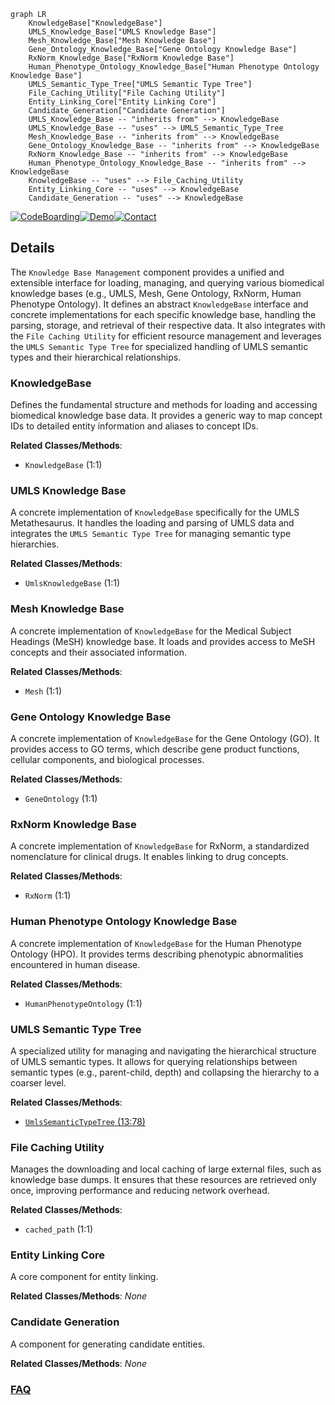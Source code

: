 ```mermaid
graph LR
    KnowledgeBase["KnowledgeBase"]
    UMLS_Knowledge_Base["UMLS Knowledge Base"]
    Mesh_Knowledge_Base["Mesh Knowledge Base"]
    Gene_Ontology_Knowledge_Base["Gene Ontology Knowledge Base"]
    RxNorm_Knowledge_Base["RxNorm Knowledge Base"]
    Human_Phenotype_Ontology_Knowledge_Base["Human Phenotype Ontology Knowledge Base"]
    UMLS_Semantic_Type_Tree["UMLS Semantic Type Tree"]
    File_Caching_Utility["File Caching Utility"]
    Entity_Linking_Core["Entity Linking Core"]
    Candidate_Generation["Candidate Generation"]
    UMLS_Knowledge_Base -- "inherits from" --> KnowledgeBase
    UMLS_Knowledge_Base -- "uses" --> UMLS_Semantic_Type_Tree
    Mesh_Knowledge_Base -- "inherits from" --> KnowledgeBase
    Gene_Ontology_Knowledge_Base -- "inherits from" --> KnowledgeBase
    RxNorm_Knowledge_Base -- "inherits from" --> KnowledgeBase
    Human_Phenotype_Ontology_Knowledge_Base -- "inherits from" --> KnowledgeBase
    KnowledgeBase -- "uses" --> File_Caching_Utility
    Entity_Linking_Core -- "uses" --> KnowledgeBase
    Candidate_Generation -- "uses" --> KnowledgeBase
```

[![CodeBoarding](https://img.shields.io/badge/Generated%20by-CodeBoarding-9cf?style=flat-square)](https://github.com/CodeBoarding/CodeBoarding)[![Demo](https://img.shields.io/badge/Try%20our-Demo-blue?style=flat-square)](https://www.codeboarding.org/demo)[![Contact](https://img.shields.io/badge/Contact%20us%20-%20contact@codeboarding.org-lightgrey?style=flat-square)](mailto:contact@codeboarding.org)

## Details

The `Knowledge Base Management` component provides a unified and extensible interface for loading, managing, and querying various biomedical knowledge bases (e.g., UMLS, Mesh, Gene Ontology, RxNorm, Human Phenotype Ontology). It defines an abstract `KnowledgeBase` interface and concrete implementations for each specific knowledge base, handling the parsing, storage, and retrieval of their respective data. It also integrates with the `File Caching Utility` for efficient resource management and leverages the `UMLS Semantic Type Tree` for specialized handling of UMLS semantic types and their hierarchical relationships.

### KnowledgeBase
Defines the fundamental structure and methods for loading and accessing biomedical knowledge base data. It provides a generic way to map concept IDs to detailed entity information and aliases to concept IDs.


**Related Classes/Methods**:

- `KnowledgeBase` (1:1)


### UMLS Knowledge Base
A concrete implementation of `KnowledgeBase` specifically for the UMLS Metathesaurus. It handles the loading and parsing of UMLS data and integrates the `UMLS Semantic Type Tree` for managing semantic type hierarchies.


**Related Classes/Methods**:

- `UmlsKnowledgeBase` (1:1)


### Mesh Knowledge Base
A concrete implementation of `KnowledgeBase` for the Medical Subject Headings (MeSH) knowledge base. It loads and provides access to MeSH concepts and their associated information.


**Related Classes/Methods**:

- `Mesh` (1:1)


### Gene Ontology Knowledge Base
A concrete implementation of `KnowledgeBase` for the Gene Ontology (GO). It provides access to GO terms, which describe gene product functions, cellular components, and biological processes.


**Related Classes/Methods**:

- `GeneOntology` (1:1)


### RxNorm Knowledge Base
A concrete implementation of `KnowledgeBase` for RxNorm, a standardized nomenclature for clinical drugs. It enables linking to drug concepts.


**Related Classes/Methods**:

- `RxNorm` (1:1)


### Human Phenotype Ontology Knowledge Base
A concrete implementation of `KnowledgeBase` for the Human Phenotype Ontology (HPO). It provides terms describing phenotypic abnormalities encountered in human disease.


**Related Classes/Methods**:

- `HumanPhenotypeOntology` (1:1)


### UMLS Semantic Type Tree
A specialized utility for managing and navigating the hierarchical structure of UMLS semantic types. It allows for querying relationships between semantic types (e.g., parent-child, depth) and collapsing the hierarchy to a coarser level.


**Related Classes/Methods**:

- <a href="https://github.com/allenai/scispacy/blob/main/scispacy/umls_semantic_type_tree.py#L13-L78" target="_blank" rel="noopener noreferrer">`UmlsSemanticTypeTree` (13:78)</a>


### File Caching Utility
Manages the downloading and local caching of large external files, such as knowledge base dumps. It ensures that these resources are retrieved only once, improving performance and reducing network overhead.


**Related Classes/Methods**:

- `cached_path` (1:1)


### Entity Linking Core
A core component for entity linking.


**Related Classes/Methods**: _None_

### Candidate Generation
A component for generating candidate entities.


**Related Classes/Methods**: _None_



### [FAQ](https://github.com/CodeBoarding/GeneratedOnBoardings/tree/main?tab=readme-ov-file#faq)